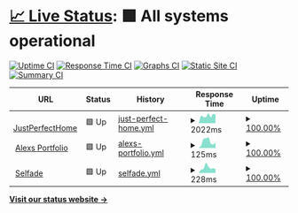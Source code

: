# [📈 Live Status](https://demo.upptime.js.org): <!--live status--> **🟩 All systems operational**

[![Uptime CI](https://github.com/uptimey/upptime/workflows/Uptime%20CI/badge.svg)](https://github.com/uptimey/upptime/actions?query=workflow%3A%22Uptime+CI%22)
[![Response Time CI](https://github.com/uptimey/upptime/workflows/Response%20Time%20CI/badge.svg)](https://github.com/uptimey/upptime/actions?query=workflow%3A%22Response+Time+CI%22)
[![Graphs CI](https://github.com/uptimey/upptime/workflows/Graphs%20CI/badge.svg)](https://github.com/uptimey/upptime/actions?query=workflow%3A%22Graphs+CI%22)
[![Static Site CI](https://github.com/uptimey/upptime/workflows/Static%20Site%20CI/badge.svg)](https://github.com/uptimey/upptime/actions?query=workflow%3A%22Static+Site+CI%22)
[![Summary CI](https://github.com/uptimey/upptime/workflows/Summary%20CI/badge.svg)](https://github.com/uptimey/upptime/actions?query=workflow%3A%22Summary+CI%22)

<!--start: status pages-->
<!-- This summary is generated by Upptime (https://github.com/upptime/upptime) -->
<!-- Do not edit this manually, your changes will be overwritten -->
<!-- prettier-ignore -->
| URL | Status | History | Response Time | Uptime |
| --- | ------ | ------- | ------------- | ------ |
| <img alt="" src="https://icons.duckduckgo.com/ip3/www.justperfecthome.com.ico" height="13"> [JustPerfectHome](https://www.justperfecthome.com) | 🟩 Up | [just-perfect-home.yml](https://github.com/uptimey/upptime/commits/HEAD/history/just-perfect-home.yml) | <details><summary><img alt="Response time graph" src="./graphs/just-perfect-home/response-time-week.png" height="20"> 2022ms</summary><br><a href="https://uptimey.github.io/upptime/history/just-perfect-home"><img alt="Response time 2989" src="https://img.shields.io/endpoint?url=https%3A%2F%2Fraw.githubusercontent.com%2Fuptimey%2Fupptime%2FHEAD%2Fapi%2Fjust-perfect-home%2Fresponse-time.json"></a><br><a href="https://uptimey.github.io/upptime/history/just-perfect-home"><img alt="24-hour response time 2018" src="https://img.shields.io/endpoint?url=https%3A%2F%2Fraw.githubusercontent.com%2Fuptimey%2Fupptime%2FHEAD%2Fapi%2Fjust-perfect-home%2Fresponse-time-day.json"></a><br><a href="https://uptimey.github.io/upptime/history/just-perfect-home"><img alt="7-day response time 2022" src="https://img.shields.io/endpoint?url=https%3A%2F%2Fraw.githubusercontent.com%2Fuptimey%2Fupptime%2FHEAD%2Fapi%2Fjust-perfect-home%2Fresponse-time-week.json"></a><br><a href="https://uptimey.github.io/upptime/history/just-perfect-home"><img alt="30-day response time 2846" src="https://img.shields.io/endpoint?url=https%3A%2F%2Fraw.githubusercontent.com%2Fuptimey%2Fupptime%2FHEAD%2Fapi%2Fjust-perfect-home%2Fresponse-time-month.json"></a><br><a href="https://uptimey.github.io/upptime/history/just-perfect-home"><img alt="1-year response time 2989" src="https://img.shields.io/endpoint?url=https%3A%2F%2Fraw.githubusercontent.com%2Fuptimey%2Fupptime%2FHEAD%2Fapi%2Fjust-perfect-home%2Fresponse-time-year.json"></a></details> | <details><summary><a href="https://uptimey.github.io/upptime/history/just-perfect-home">100.00%</a></summary><a href="https://uptimey.github.io/upptime/history/just-perfect-home"><img alt="All-time uptime 79.29%" src="https://img.shields.io/endpoint?url=https%3A%2F%2Fraw.githubusercontent.com%2Fuptimey%2Fupptime%2FHEAD%2Fapi%2Fjust-perfect-home%2Fuptime.json"></a><br><a href="https://uptimey.github.io/upptime/history/just-perfect-home"><img alt="24-hour uptime 100.00%" src="https://img.shields.io/endpoint?url=https%3A%2F%2Fraw.githubusercontent.com%2Fuptimey%2Fupptime%2FHEAD%2Fapi%2Fjust-perfect-home%2Fuptime-day.json"></a><br><a href="https://uptimey.github.io/upptime/history/just-perfect-home"><img alt="7-day uptime 100.00%" src="https://img.shields.io/endpoint?url=https%3A%2F%2Fraw.githubusercontent.com%2Fuptimey%2Fupptime%2FHEAD%2Fapi%2Fjust-perfect-home%2Fuptime-week.json"></a><br><a href="https://uptimey.github.io/upptime/history/just-perfect-home"><img alt="30-day uptime 96.72%" src="https://img.shields.io/endpoint?url=https%3A%2F%2Fraw.githubusercontent.com%2Fuptimey%2Fupptime%2FHEAD%2Fapi%2Fjust-perfect-home%2Fuptime-month.json"></a><br><a href="https://uptimey.github.io/upptime/history/just-perfect-home"><img alt="1-year uptime 79.29%" src="https://img.shields.io/endpoint?url=https%3A%2F%2Fraw.githubusercontent.com%2Fuptimey%2Fupptime%2FHEAD%2Fapi%2Fjust-perfect-home%2Fuptime-year.json"></a></details>
| <img alt="" src="https://icons.duckduckgo.com/ip3/panluvme.github.io.ico" height="13"> [Alexs Portfolio](https://panluvme.github.io/) | 🟩 Up | [alexs-portfolio.yml](https://github.com/uptimey/upptime/commits/HEAD/history/alexs-portfolio.yml) | <details><summary><img alt="Response time graph" src="./graphs/alexs-portfolio/response-time-week.png" height="20"> 125ms</summary><br><a href="https://uptimey.github.io/upptime/history/alexs-portfolio"><img alt="Response time 107" src="https://img.shields.io/endpoint?url=https%3A%2F%2Fraw.githubusercontent.com%2Fuptimey%2Fupptime%2FHEAD%2Fapi%2Falexs-portfolio%2Fresponse-time.json"></a><br><a href="https://uptimey.github.io/upptime/history/alexs-portfolio"><img alt="24-hour response time 116" src="https://img.shields.io/endpoint?url=https%3A%2F%2Fraw.githubusercontent.com%2Fuptimey%2Fupptime%2FHEAD%2Fapi%2Falexs-portfolio%2Fresponse-time-day.json"></a><br><a href="https://uptimey.github.io/upptime/history/alexs-portfolio"><img alt="7-day response time 125" src="https://img.shields.io/endpoint?url=https%3A%2F%2Fraw.githubusercontent.com%2Fuptimey%2Fupptime%2FHEAD%2Fapi%2Falexs-portfolio%2Fresponse-time-week.json"></a><br><a href="https://uptimey.github.io/upptime/history/alexs-portfolio"><img alt="30-day response time 113" src="https://img.shields.io/endpoint?url=https%3A%2F%2Fraw.githubusercontent.com%2Fuptimey%2Fupptime%2FHEAD%2Fapi%2Falexs-portfolio%2Fresponse-time-month.json"></a><br><a href="https://uptimey.github.io/upptime/history/alexs-portfolio"><img alt="1-year response time 107" src="https://img.shields.io/endpoint?url=https%3A%2F%2Fraw.githubusercontent.com%2Fuptimey%2Fupptime%2FHEAD%2Fapi%2Falexs-portfolio%2Fresponse-time-year.json"></a></details> | <details><summary><a href="https://uptimey.github.io/upptime/history/alexs-portfolio">100.00%</a></summary><a href="https://uptimey.github.io/upptime/history/alexs-portfolio"><img alt="All-time uptime 100.00%" src="https://img.shields.io/endpoint?url=https%3A%2F%2Fraw.githubusercontent.com%2Fuptimey%2Fupptime%2FHEAD%2Fapi%2Falexs-portfolio%2Fuptime.json"></a><br><a href="https://uptimey.github.io/upptime/history/alexs-portfolio"><img alt="24-hour uptime 100.00%" src="https://img.shields.io/endpoint?url=https%3A%2F%2Fraw.githubusercontent.com%2Fuptimey%2Fupptime%2FHEAD%2Fapi%2Falexs-portfolio%2Fuptime-day.json"></a><br><a href="https://uptimey.github.io/upptime/history/alexs-portfolio"><img alt="7-day uptime 100.00%" src="https://img.shields.io/endpoint?url=https%3A%2F%2Fraw.githubusercontent.com%2Fuptimey%2Fupptime%2FHEAD%2Fapi%2Falexs-portfolio%2Fuptime-week.json"></a><br><a href="https://uptimey.github.io/upptime/history/alexs-portfolio"><img alt="30-day uptime 100.00%" src="https://img.shields.io/endpoint?url=https%3A%2F%2Fraw.githubusercontent.com%2Fuptimey%2Fupptime%2FHEAD%2Fapi%2Falexs-portfolio%2Fuptime-month.json"></a><br><a href="https://uptimey.github.io/upptime/history/alexs-portfolio"><img alt="1-year uptime 100.00%" src="https://img.shields.io/endpoint?url=https%3A%2F%2Fraw.githubusercontent.com%2Fuptimey%2Fupptime%2FHEAD%2Fapi%2Falexs-portfolio%2Fuptime-year.json"></a></details>
| <img alt="" src="https://icons.duckduckgo.com/ip3/selfade.com.ico" height="13"> [Selfade](https://selfade.com/) | 🟩 Up | [selfade.yml](https://github.com/uptimey/upptime/commits/HEAD/history/selfade.yml) | <details><summary><img alt="Response time graph" src="./graphs/selfade/response-time-week.png" height="20"> 228ms</summary><br><a href="https://uptimey.github.io/upptime/history/selfade"><img alt="Response time 332" src="https://img.shields.io/endpoint?url=https%3A%2F%2Fraw.githubusercontent.com%2Fuptimey%2Fupptime%2FHEAD%2Fapi%2Fselfade%2Fresponse-time.json"></a><br><a href="https://uptimey.github.io/upptime/history/selfade"><img alt="24-hour response time 277" src="https://img.shields.io/endpoint?url=https%3A%2F%2Fraw.githubusercontent.com%2Fuptimey%2Fupptime%2FHEAD%2Fapi%2Fselfade%2Fresponse-time-day.json"></a><br><a href="https://uptimey.github.io/upptime/history/selfade"><img alt="7-day response time 228" src="https://img.shields.io/endpoint?url=https%3A%2F%2Fraw.githubusercontent.com%2Fuptimey%2Fupptime%2FHEAD%2Fapi%2Fselfade%2Fresponse-time-week.json"></a><br><a href="https://uptimey.github.io/upptime/history/selfade"><img alt="30-day response time 288" src="https://img.shields.io/endpoint?url=https%3A%2F%2Fraw.githubusercontent.com%2Fuptimey%2Fupptime%2FHEAD%2Fapi%2Fselfade%2Fresponse-time-month.json"></a><br><a href="https://uptimey.github.io/upptime/history/selfade"><img alt="1-year response time 332" src="https://img.shields.io/endpoint?url=https%3A%2F%2Fraw.githubusercontent.com%2Fuptimey%2Fupptime%2FHEAD%2Fapi%2Fselfade%2Fresponse-time-year.json"></a></details> | <details><summary><a href="https://uptimey.github.io/upptime/history/selfade">100.00%</a></summary><a href="https://uptimey.github.io/upptime/history/selfade"><img alt="All-time uptime 100.00%" src="https://img.shields.io/endpoint?url=https%3A%2F%2Fraw.githubusercontent.com%2Fuptimey%2Fupptime%2FHEAD%2Fapi%2Fselfade%2Fuptime.json"></a><br><a href="https://uptimey.github.io/upptime/history/selfade"><img alt="24-hour uptime 100.00%" src="https://img.shields.io/endpoint?url=https%3A%2F%2Fraw.githubusercontent.com%2Fuptimey%2Fupptime%2FHEAD%2Fapi%2Fselfade%2Fuptime-day.json"></a><br><a href="https://uptimey.github.io/upptime/history/selfade"><img alt="7-day uptime 100.00%" src="https://img.shields.io/endpoint?url=https%3A%2F%2Fraw.githubusercontent.com%2Fuptimey%2Fupptime%2FHEAD%2Fapi%2Fselfade%2Fuptime-week.json"></a><br><a href="https://uptimey.github.io/upptime/history/selfade"><img alt="30-day uptime 100.00%" src="https://img.shields.io/endpoint?url=https%3A%2F%2Fraw.githubusercontent.com%2Fuptimey%2Fupptime%2FHEAD%2Fapi%2Fselfade%2Fuptime-month.json"></a><br><a href="https://uptimey.github.io/upptime/history/selfade"><img alt="1-year uptime 100.00%" src="https://img.shields.io/endpoint?url=https%3A%2F%2Fraw.githubusercontent.com%2Fuptimey%2Fupptime%2FHEAD%2Fapi%2Fselfade%2Fuptime-year.json"></a></details>

<!--end: status pages-->

[**Visit our status website →**](https://uptimey.github.io/upptime)
